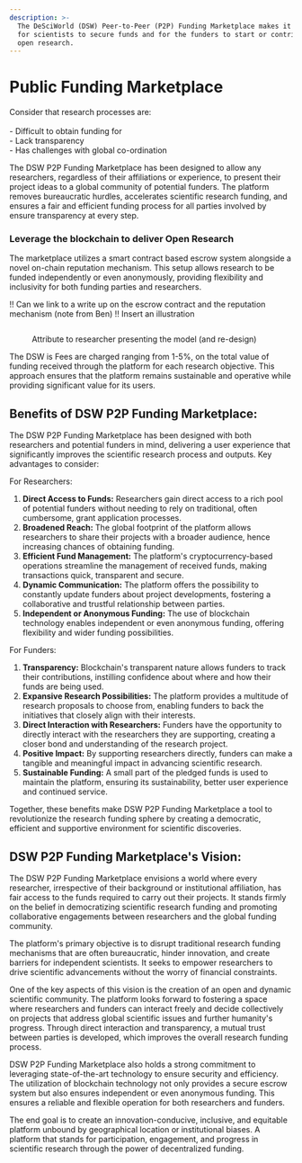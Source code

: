 ```yaml
---
description: >-
  The DeSciWorld (DSW) Peer-to-Peer (P2P) Funding Marketplace makes it possible
  for scientists to secure funds and for the funders to start or contribute to
  open research.
---
```


# Public Funding Marketplace

Consider that research processes are:\
\
\- Difficult to obtain funding for\
\- Lack transparency \
\- Has challenges with global co-ordination&#x20;

The DSW P2P Funding Marketplace has been designed to allow any researchers, regardless of their affiliations or experience, to present their project ideas to a global community of potential funders. The platform removes bureaucratic hurdles, accelerates scientific research funding, and ensures a fair and efficient funding process for all parties involved by ensure transparency at every step.&#x20;

### Leverage the blockchain to deliver Open Research

The marketplace utilizes a smart contract based escrow system alongside a novel on-chain reputation mechanism. This setup allows research to be funded independently or even anonymously, providing flexibility and inclusivity for both funding parties and researchers.

!! Can we link to a write up on the escrow contract and the reputation mechanism (note from Ben) !! Insert an illustration



<figure><img src="../../../open-research-tooling/.gitbook/assets/Escrow_drawing_market.png" alt=""><figcaption><p>Attribute to researcher presenting the model (and re-design)</p></figcaption></figure>

The DSW is Fees are charged ranging from 1-5%, on the total value of funding received through the platform for each research objective. This approach ensures that the platform remains sustainable and operative while providing significant value for its users.

## Benefits of DSW P2P Funding Marketplace:

The DSW P2P Funding Marketplace has been designed with both researchers and potential funders in mind, delivering a user experience that significantly improves the scientific research process and outputs. Key advantages to consider:

For Researchers:

1. **Direct Access to Funds:** Researchers gain direct access to a rich pool of potential funders without needing to rely on traditional, often cumbersome, grant application processes.
2. **Broadened Reach:** The global footprint of the platform allows researchers to share their projects with a broader audience, hence increasing chances of obtaining funding.
3. **Efficient Fund Management:** The platform's cryptocurrency-based operations streamline the management of received funds, making transactions quick, transparent and secure.
4. **Dynamic Communication:** The platform offers the possibility to constantly update funders about project developments, fostering a collaborative and trustful relationship between parties.
5. **Independent or Anonymous Funding:** The use of blockchain technology enables independent or even anonymous funding, offering flexibility and wider funding possibilities.

For Funders:

1. **Transparency:** Blockchain's transparent nature allows funders to track their contributions, instilling confidence about where and how their funds are being used.
2. **Expansive Research Possibilities:** The platform provides a multitude of research proposals to choose from, enabling funders to back the initiatives that closely align with their interests.
3. **Direct Interaction with Researchers:** Funders have the opportunity to directly interact with the researchers they are supporting, creating a closer bond and understanding of the research project.
4. **Positive Impact:** By supporting researchers directly, funders can make a tangible and meaningful impact in advancing scientific research.
5. **Sustainable Funding:** A small part of the pledged funds is used to maintain the platform, ensuring its sustainability, better user experience and continued service.

Together, these benefits make DSW P2P Funding Marketplace a tool to revolutionize the research funding sphere by creating a democratic, efficient and supportive environment for scientific discoveries.

## DSW P2P Funding Marketplace's Vision:

The DSW P2P Funding Marketplace envisions a world where every researcher, irrespective of their background or institutional affiliation, has fair access to the funds required to carry out their projects. It stands firmly on the belief in democratizing scientific research funding and promoting collaborative engagements between researchers and the global funding community.

The platform's primary objective is to disrupt traditional research funding mechanisms that are often bureaucratic, hinder innovation, and create barriers for independent scientists. It seeks to empower researchers to drive scientific advancements without the worry of financial constraints.

One of the key aspects of this vision is the creation of an open and dynamic scientific community. The platform looks forward to fostering a space where researchers and funders can interact freely and decide collectively on projects that address global scientific issues and further humanity's progress. Through direct interaction and transparency, a mutual trust between parties is developed, which improves the overall research funding process.

DSW P2P Funding Marketplace also holds a strong commitment to leveraging state-of-the-art technology to ensure security and efficiency. The utilization of blockchain technology not only provides a secure escrow system but also ensures independent or even anonymous funding. This ensures a reliable and flexible operation for both researchers and funders.

The end goal is to create an innovation-conducive, inclusive, and equitable platform unbound by geographical location or institutional biases. A platform that stands for participation, engagement, and progress in scientific research through the power of decentralized funding.
